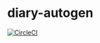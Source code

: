 # diary-autogen

[![CircleCI](https://circleci.com/gh/sugarshin/diary-autogen.svg?style=svg&circle-token=b1c5c0c8a00db60202f865c58b969d9258f731b0)](https://circleci.com/gh/sugarshin/diary-autogen)
